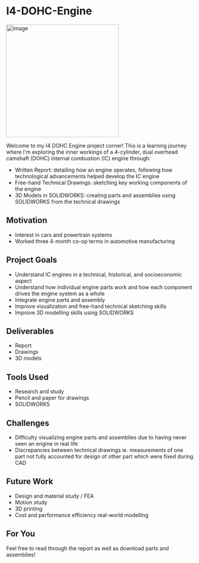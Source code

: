 # I4-DOHC-Engine

<img width="302" alt="image" src="https://github.com/user-attachments/assets/f93455c9-e4cd-48e2-b876-87da03e4f71b">

Welcome to my I4 DOHC Engine project corner! This is a learning journey where I'm exploring the inner workings of a 4-cylinder, dual overhead camshaft (DOHC) internal combustion (IC) engine through:

* Written Report: detailing how an engine operates, following how technological advancements helped develop the IC engine 
* Free-hand Technical Drawings: sketching key working components of the engine 
* 3D Models in SOLIDWORKS: creating parts and assemblies using SOLIDWORKS from the technical drawings 

## Motivation 

* Interest in cars and powertrain systems
* Worked three 4-month co-op terms in automotive manufacturing

## Project Goals

* Understand IC engines in a technical, historical, and socioeconomic aspect
* Understand how individual engine parts work and how each component drives the engine system as a whole
* Integrate engine parts and assembly
* Improve visualization and free-hand technical sketching skills
* Improve 3D modelling skills using SOLIDWORKS 

## Deliverables

* Report
* Drawings
* 3D models

## Tools Used

* Research and study 
* Pencil and paper for drawings
* SOLIDWORKS 

## Challenges

* Difficulty visualizing engine parts and assemblies due to having never seen an engine in real life
* Discrepancies between technical drawings ie. measurements of one part not fully accounted for design of other part which were fixed during CAD

## Future Work

* Design and material study / FEA 
* Motion study
* 3D printing
* Cost and performance efficiency real-world modelling 

## For You

Feel free to read through the report as well as download parts and assemblies!
